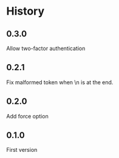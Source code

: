 # History

## 0.3.0

Allow two-factor authentication

## 0.2.1

Fix malformed token when \n is at the end.

## 0.2.0

Add force option

## 0.1.0

First version
